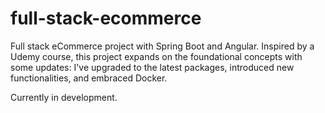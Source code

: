 # full-stack-ecommerce
Full stack eCommerce project with Spring Boot and Angular. Inspired by a Udemy course, this project expands on the foundational concepts with some updates: I've upgraded to the latest packages, introduced new functionalities, and embraced Docker.

Currently in development.
